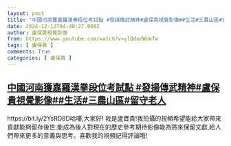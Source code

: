 ```yaml
---
layout: post
title: "中國河南獲嘉羅漢拳段位考試點 #發揚傳武精神#盧保貴視覺影像##生活#三農山區#留守老人"
date: 2024-12-12T04:40:27.000Z
author: 盧保貴視覺影像
from: https://www.youtube.com/watch?v=ylQdodWUeTw
tags: [ 盧保貴 ]
comments: True
categories: [ 盧保貴 ]
---
```

<!--1733978427000-->
[中國河南獲嘉羅漢拳段位考試點 #發揚傳武精神#盧保貴視覺影像##生活#三農山區#留守老人](https://www.youtube.com/watch?v=ylQdodWUeTw)
------

<div>
https://bit.ly/2YsRD8D哈嘍,大家好! 我是盧寶貴!我拍攝的視頻希望能給大家帶來貢獻能夠留存後世,能成為後人對現在的歷史參考期待影像能為將來保留文獻,給人們帶來更多的意義與思考。喜歡我的視頻記得評論哦!
</div>
